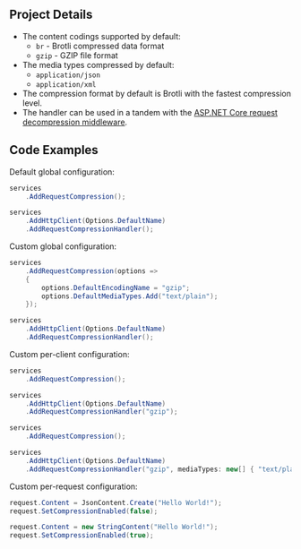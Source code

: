 ## Project Details

- The content codings supported by default:
  - `br` - Brotli compressed data format
  - `gzip` - GZIP file format
- The media types compressed by default:
  - `application/json`
  - `application/xml`
- The compression format by default is Brotli with the fastest compression level.
- The handler can be used in a tandem with the [ASP.NET Core request decompression middleware](https://github.com/alexanderkozlenko/aspnetcore-request-decompression).

## Code Examples

Default global configuration:
```cs
services
    .AddRequestCompression();

services
    .AddHttpClient(Options.DefaultName)
    .AddRequestCompressionHandler();
```
Custom global configuration:
```cs
services
    .AddRequestCompression(options =>
    {
        options.DefaultEncodingName = "gzip";
        options.DefaultMediaTypes.Add("text/plain");
    });

services
    .AddHttpClient(Options.DefaultName)
    .AddRequestCompressionHandler();
```
Custom per-client configuration:
```cs
services
    .AddRequestCompression();

services
    .AddHttpClient(Options.DefaultName)
    .AddRequestCompressionHandler("gzip");
```
```cs
services
    .AddRequestCompression();

services
    .AddHttpClient(Options.DefaultName)
    .AddRequestCompressionHandler("gzip", mediaTypes: new[] { "text/plain" });
```
Custom per-request configuration:
```cs
request.Content = JsonContent.Create("Hello World!");
request.SetCompressionEnabled(false);
```
```cs
request.Content = new StringContent("Hello World!");
request.SetCompressionEnabled(true);
```
